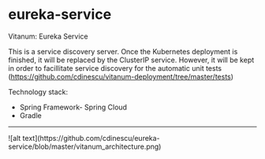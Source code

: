 # eureka-service
Vitanum: Eureka Service

This is a service discovery server. Once the Kubernetes deployment is finished, it will be replaced by the ClusterIP service.
However, it will be kept in order to facillitate service discovery for the automatic unit tests (https://github.com/cdinescu/vitanum-deployment/tree/master/tests)

Technology stack:
- Spring Framework\- Spring Cloud
- Gradle

<hr>
![alt text](https://github.com/cdinescu/eureka-service/blob/master/vitanum_architecture.png)
